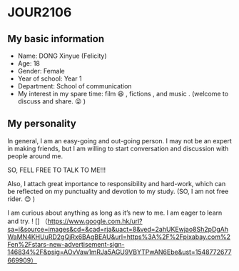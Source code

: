 # JOUR2106

## My basic information

* Name: DONG Xinyue (Felicity)
* Age: 18
* Gender: Female
* Year of school: Year 1
* Department: School of communication
* My interest in my spare time: film :satisfied: , fictions , and music . (welcome to discuss and share. :stuck_out_tongue_winking_eye: ) 

## My personality 

In general, I am an easy-going and out-going person. I may not be an expert in making friends, but I am willing to start conversation and discussion with people around me. 

SO, FELL FREE TO TALK TO ME!!!

Also, I attach great importance to responsibility and hard-work, which can be reflected on my punctuality and devotion to my study. (SO, I am not free rider. :blush: ) 

I am curious about anything as long as it’s new to me. I am eager to learn and try. 
! [] （https://www.google.com.hk/url?sa=i&source=images&cd=&cad=rja&uact=8&ved=2ahUKEwjao8Sh2pDgAhWaMN4KHUuRD2gQjRx6BAgBEAU&url=https%3A%2F%2Fpixabay.com%2Fen%2Fstars-new-advertisement-sign-146834%2F&psig=AOvVaw1mRJa5AGU9VBYTPwAN6Ebe&ust=1548772677669909）
